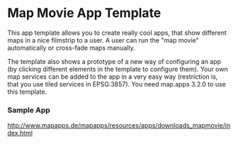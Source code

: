 # Map Movie App Template
This app template allows you to create really cool apps, that show different maps in a nice filmstrip to a user. A user can run the "map movie" automatically or cross-fade maps manually.

The template also shows a prototype of a new way of configuring an app (by clicking different elements in the template to configure them). Your own map services can be added to the app in a very easy way (restriction is, that you use tiled services in EPSG:3857). You need map.apps 3.2.0 to use this template.

### Sample App ###
http://www.mapapps.de/mapapps/resources/apps/downloads_mapmovie/index.html
